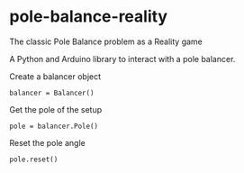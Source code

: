 # pole-balance-reality
The classic Pole Balance problem as a Reality game

A Python and Arduino library to interact with a pole balancer.

Create a balancer object
```
balancer = Balancer()
```

Get the pole of the setup

```
pole = balancer.Pole()
```

Reset the pole angle 

```
pole.reset()
```
